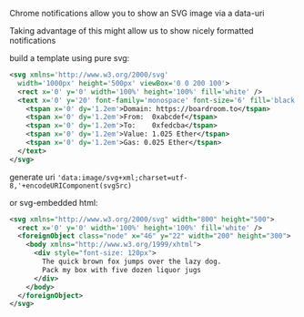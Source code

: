Chrome notifications allow you to show an SVG image via a data-uri

Taking advantage of this might allow us to show nicely formatted notifications

build a template using pure svg:

```svg
<svg xmlns='http://www.w3.org/2000/svg'
  width='1000px' height='500px' viewBox='0 0 200 100'>
  <rect x='0' y='0' width='100%' height='100%' fill='white' />
  <text x='0' y='20' font-family='monospace' font-size='6' fill='black'>
    <tspan x='0' dy='1.2em'>Domain: https://boardroom.to</tspan>
    <tspan x='0' dy='1.2em'>From:  0xabcdef</tspan>
    <tspan x='0' dy='1.2em'>To:    0xfedcba</tspan>
    <tspan x='0' dy='1.2em'>Value: 1.025 Ether</tspan>
    <tspan x='0' dy='1.2em'>Gas: 0.025 Ether</tspan>
  </text>
</svg>
```

generate uri
`'data:image/svg+xml;charset=utf-8,'+encodeURIComponent(svgSrc)`

or svg-embedded html:

```svg
<svg xmlns="http://www.w3.org/2000/svg" width="800" height="500">
  <rect x='0' y='0' width='100%' height='100%' fill='white' />
  <foreignObject class="node" x="46" y="22" width="200" height="300">
    <body xmlns="http://www.w3.org/1999/xhtml">
      <div style="font-size: 120px">
        The quick brown fox jumps over the lazy dog.
        Pack my box with five dozen liquor jugs
      </div>
    </body>
  </foreignObject>
</svg>
```

